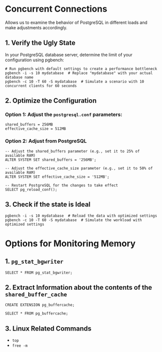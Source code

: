 # Concurrent Connections

Allows us to examine the behavior of PostgreSQL in different loads and make adjustments accordingly.

## 1. Verify the Ugly State

In your PostgreSQL database server, determine the limit of your configuration using pgbench:

```
# Run pgbench with default settings to create a performance bottleneck
pgbench -i -s 10 mydatabase  # Replace "mydatabase" with your actual database name
pgbench -c 10 -T 60 -S mydatabase  # Simulate a scenario with 10 concurrent clients for 60 seconds
```

## 2. Optimize the Configuration

### Option 1: Adjust the `postgresql.conf` parameters:

```
shared_buffers = 256MB
effective_cache_size = 512MB
```

### Option 2: Adjust from PostgreSQL

```
-- Adjust the shared_buffers parameter (e.g., set it to 25% of available RAM)
ALTER SYSTEM SET shared_buffers = '256MB';

-- Adjust the effective_cache_size parameter (e.g., set it to 50% of available RAM)
ALTER SYSTEM SET effective_cache_size = '512MB';

-- Restart PostgreSQL for the changes to take effect
SELECT pg_reload_conf();
```

## 3. Check if the state is Ideal

```
pgbench -i -s 10 mydatabase  # Reload the data with optimized settings
pgbench -c 10 -T 60 -S mydatabase  # Simulate the workload with optimized settings
```

# Options for Monitoring Memory

## 1. `pg_stat_bgwriter`

```
SELECT * FROM pg_stat_bgwriter;
```

## 2. Extract Information about the contents of the `shared_buffer_cache`

```
CREATE EXTENSION pg_buffercache;

SELECT * FROM pg_buffercache;
```

## 3. Linux Related Commands

* `top`
* `free -m`
